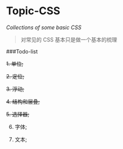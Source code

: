 # Topic-CSS
_Collections of some basic CSS_
>对常见的 CSS 基本只是做一个基本的梳理

###Todo-list
>
~~1. 单位;~~

~~2. 定位;~~

~~3. 浮动;~~

~~4. 结构和层叠;~~

~~5. 选择器;~~

6. 字体;

7. 文本;
